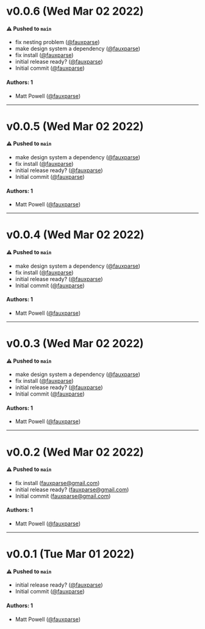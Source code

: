 # v0.0.6 (Wed Mar 02 2022)

#### ⚠️ Pushed to `main`

- fix nesting problem ([@fauxparse](https://github.com/fauxparse))
- make design system a dependency ([@fauxparse](https://github.com/fauxparse))
- fix install ([@fauxparse](https://github.com/fauxparse))
- initial release ready? ([@fauxparse](https://github.com/fauxparse))
- Initial commit ([@fauxparse](https://github.com/fauxparse))

#### Authors: 1

- Matt Powell ([@fauxparse](https://github.com/fauxparse))

---

# v0.0.5 (Wed Mar 02 2022)

#### ⚠️ Pushed to `main`

- make design system a dependency ([@fauxparse](https://github.com/fauxparse))
- fix install ([@fauxparse](https://github.com/fauxparse))
- initial release ready? ([@fauxparse](https://github.com/fauxparse))
- Initial commit ([@fauxparse](https://github.com/fauxparse))

#### Authors: 1

- Matt Powell ([@fauxparse](https://github.com/fauxparse))

---

# v0.0.4 (Wed Mar 02 2022)

#### ⚠️ Pushed to `main`

- make design system a dependency ([@fauxparse](https://github.com/fauxparse))
- fix install ([@fauxparse](https://github.com/fauxparse))
- initial release ready? ([@fauxparse](https://github.com/fauxparse))
- Initial commit ([@fauxparse](https://github.com/fauxparse))

#### Authors: 1

- Matt Powell ([@fauxparse](https://github.com/fauxparse))

---

# v0.0.3 (Wed Mar 02 2022)

#### ⚠️ Pushed to `main`

- make design system a dependency ([@fauxparse](https://github.com/fauxparse))
- fix install ([@fauxparse](https://github.com/fauxparse))
- initial release ready? ([@fauxparse](https://github.com/fauxparse))
- Initial commit ([@fauxparse](https://github.com/fauxparse))

#### Authors: 1

- Matt Powell ([@fauxparse](https://github.com/fauxparse))

---

# v0.0.2 (Wed Mar 02 2022)

#### ⚠️ Pushed to `main`

- fix install (fauxparse@gmail.com)
- initial release ready? (fauxparse@gmail.com)
- Initial commit (fauxparse@gmail.com)

#### Authors: 1

- Matt Powell ([@fauxparse](https://github.com/fauxparse))

---

# v0.0.1 (Tue Mar 01 2022)

#### ⚠️ Pushed to `main`

- initial release ready? ([@fauxparse](https://github.com/fauxparse))
- Initial commit ([@fauxparse](https://github.com/fauxparse))

#### Authors: 1

- Matt Powell ([@fauxparse](https://github.com/fauxparse))
